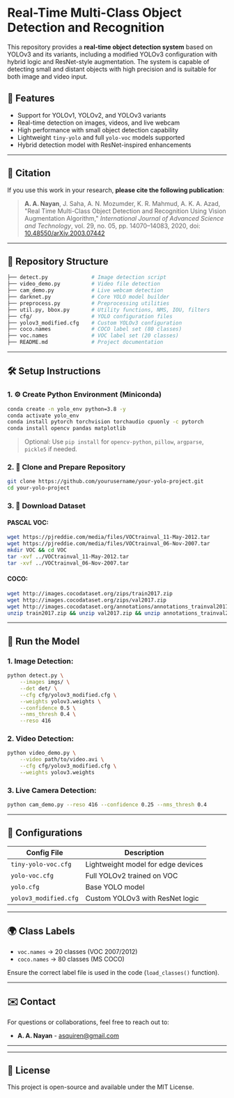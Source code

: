 # Real-Time Multi-Class Object Detection and Recognition

This repository provides a **real-time object detection system** based on YOLOv3 and its variants, including a modified YOLOv3 configuration with hybrid logic and ResNet-style augmentation. The system is capable of detecting small and distant objects with high precision and is suitable for both image and video input.

## 🚀 Features

* Support for YOLOv1, YOLOv2, and YOLOv3 variants
* Real-time detection on images, videos, and live webcam
* High performance with small object detection capability
* Lightweight `tiny-yolo` and full `yolo-voc` models supported
* Hybrid detection model with ResNet-inspired enhancements

---

## 📅 Citation

If you use this work in your research, **please cite the following publication**:

> **A. A. Nayan**, J. Saha, A. N. Mozumder, K. R. Mahmud, A. K. A. Azad, "Real Time Multi-Class Object Detection and Recognition Using Vision Augmentation Algorithm," *International Journal of Advanced Science and Technology*, vol. 29, no. 05, pp. 14070–14083, 2020, doi: [10.48550/arXiv.2003.07442](https://doi.org/10.48550/arXiv.2003.07442)

---

## 📁 Repository Structure

```bash
├── detect.py              # Image detection script
├── video_demo.py          # Video file detection
├── cam_demo.py            # Live webcam detection
├── darknet.py             # Core YOLO model builder
├── preprocess.py          # Preprocessing utilities
├── util.py, bbox.py       # Utility functions, NMS, IOU, filters
├── cfg/                   # YOLO configuration files
├── yolov3_modified.cfg    # Custom YOLOv3 configuration
├── coco.names             # COCO label set (80 classes)
├── voc.names              # VOC label set (20 classes)
├── README.md              # Project documentation
```

---

## 🛠️ Setup Instructions

### 1. ⚙️ Create Python Environment (Miniconda)

```bash
conda create -n yolo_env python=3.8 -y
conda activate yolo_env
conda install pytorch torchvision torchaudio cpuonly -c pytorch
conda install opencv pandas matplotlib
```

> Optional: Use `pip install` for `opencv-python`, `pillow`, `argparse`, `pickle5` if needed.

### 2. 💾 Clone and Prepare Repository

```bash
git clone https://github.com/yourusername/your-yolo-project.git
cd your-yolo-project
```

### 3. 📂 Download Dataset

#### PASCAL VOC:

```bash
wget https://pjreddie.com/media/files/VOCtrainval_11-May-2012.tar
wget https://pjreddie.com/media/files/VOCtrainval_06-Nov-2007.tar
mkdir VOC && cd VOC
tar -xvf ../VOCtrainval_11-May-2012.tar
tar -xvf ../VOCtrainval_06-Nov-2007.tar
```

#### COCO:

```bash
wget http://images.cocodataset.org/zips/train2017.zip
wget http://images.cocodataset.org/zips/val2017.zip
wget http://images.cocodataset.org/annotations/annotations_trainval2017.zip
unzip train2017.zip && unzip val2017.zip && unzip annotations_trainval2017.zip
```

---

## 🚀 Run the Model

### 1. Image Detection:

```bash
python detect.py \
    --images imgs/ \
    --det det/ \
    --cfg cfg/yolov3_modified.cfg \
    --weights yolov3.weights \
    --confidence 0.5 \
    --nms_thresh 0.4 \
    --reso 416
```

### 2. Video Detection:

```bash
python video_demo.py \
    --video path/to/video.avi \
    --cfg cfg/yolov3_modified.cfg \
    --weights yolov3.weights
```

### 3. Live Camera Detection:

```bash
python cam_demo.py --reso 416 --confidence 0.25 --nms_thresh 0.4
```

---

## 📅 Configurations

| Config File           | Description                        |
| --------------------- | ---------------------------------- |
| `tiny-yolo-voc.cfg`   | Lightweight model for edge devices |
| `yolo-voc.cfg`        | Full YOLOv2 trained on VOC         |
| `yolo.cfg`            | Base YOLO model                    |
| `yolov3_modified.cfg` | Custom YOLOv3 with ResNet logic    |

---

## 🌍 Class Labels

* `voc.names` → 20 classes (VOC 2007/2012)
* `coco.names` → 80 classes (MS COCO)

Ensure the correct label file is used in the code (`load_classes()` function).

---

## ✉️ Contact

For questions or collaborations, feel free to reach out to:

* **A. A. Nayan** - [asquiren@gmail.com](mailto:asquiren@gmail.com)

---

---

## 📄 License

This project is open-source and available under the MIT License.
